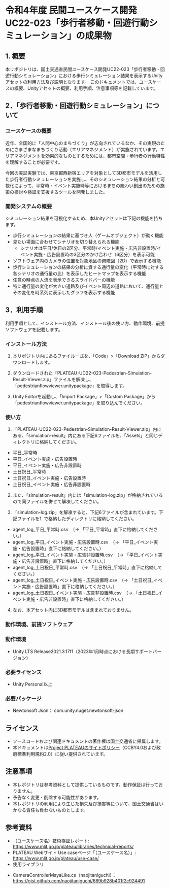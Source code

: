# 令和4年度 民間ユースケース開発　UC22-023「歩行者移動・回遊行動シミュレーション」の成果物


## 1. 概要
本リポジトリは、国土交通省民間ユースケース開発UC22-023「歩行者移動・回遊行動シミュレーション」における歩行シミュレーション結果を表示するUnityアセットの利用方法及び説明となります。
このドキュメントでは、ユースケースの概要、Unityアセットの概要、利用手順、注意事項等を記載しています。


## 2．「歩行者移動・回遊行動シミュレーション」について
### ユースケースの概要
近年、全国的に「人間中心のまちづくり」が志向されているなか、その実現のためにさまざまなまちづくり活動（エリアマネジメント）が実施されています。エリアマネジメントを効果的なものとするためには、都市空間・歩行者の行動特性を理解することが必要です。

今回の実証実験では、東京都西新宿エリアを対象として3D都市モデルを活用した歩行者行動シミュレーションを実施し、そのシミュレーション結果の分析と可視化によって、平常時・イベント実施時等におけるまちの賑わい創出のための施策の検討や検証を支援するツールを開発しました。

### 開発システムの概要
シミュレーション結果を可視化するため、本Unityアセットは下記の機能を持ちます。
- 歩行シミュレーションの結果に基づき人（ゲームオブジェクト）が動く機能
- 見たい場面に合わせてシナリオを切り替えられる機能
	- シナリオは平日/休日の2区分、平常時/イベント実施・広告非設置時/イベント実施・広告設置時の3区分のかけ合わせ（6区分）を表示可能
- ソフトウェア内のカメラの位置を対象地区の俯瞰図（2D）で表示する機能
- 歩行シミュレーションの結果の分析に資する通行量の変化（平常時に対する各シナリオの通行量の比）を表示したヒートマップを表示する機能
- 任意の時点の人流を表示できるスライドバーの機能
- 特に通行量の変化が大きい道路及びイベント周辺の道路において、通行量とその変化を時系列に表示したグラフを表示する機能

## 3．利用手順
利用手順として、インストール方法、インストール後の使い方、動作環境、前提ソフトウェアを記載します。

### インストール方法
1. 本リポジトリ内にあるファイル一式を、「Code」>「Download ZIP」からダウンロードします。

2. ダウンロードされた「PLATEAU-UC22-023-Pedestrian-Simulation-Result-Viewer.zip」ファイルを解凍し、「pedestrianflowviewer.unitypackage」を取得します。

3. Unity Editorを起動し、「Import Package」>「Custom Package」から「pedestrianflowviewer.unitypackage」を取り込んでください。

### 使い方
1. 「PLATEAU-UC22-023-Pedestrian-Simulation-Result-Viewer.zip」内にある、「simulation-result」内にある下記6ファイルを、「Assets」と同じディレクトリに格納してください。
- 平日_平常時
- 平日_イベント実施・広告設置時
- 平日_イベント実施・広告非設置時
- 土日祝日_平常時
- 土日祝日_イベント実施・広告設置時
- 土日祝日_イベント実施・広告非設置時

2. また、「simulation-result」内には「simulation-log.zip」が格納されているので同ファイルを併せて解凍してください。

3. 「simulation-log.zip」を解凍すると、下記6ファイルが含まれています。下記ファイルを1. で格納したディレクトリに格納してください。
- agent_log_平日_平常時.csv　（-> 「平日_平常時」直下に格納してください。）
- agent_log_平日_イベント実施・広告設置時.csv　（-> 「平日_イベント実施・広告設置時」直下に格納してください。）
- agent_log_平日_イベント実施・広告非設置時.csv　（-> 「平日_イベント実施・広告非設置時」直下に格納してください。）
- agent_log_土日祝日_平常時.csv　（-> 「土日祝日_平常時」直下に格納してください。）
- agent_log_土日祝日_イベント実施・広告設置時.csv　（-> 「土日祝日_イベント実施・広告設置時」直下に格納してください。）
- agent_log_土日祝日_イベント実施・広告非設置時.csv　（-> 「土日祝日_イベント実施・広告非設置時」直下に格納してください。）

4. なお、本アセット内に3D都市モデルは含まれておりません。

### 動作環境、前提ソフトウェア
### 動作環境
- Unity LTS Release2021.3.17f1（2023年1月時点における長期サポートバージョン）

### 必要ライセンス
- Unity Personal以上

### 必要パッケージ
- Newtonsoft Json：
com.unity.nuget.newtonsoft-json

## ライセンス
* ソースコードおよび関連ドキュメントの著作権は国土交通省に帰属します。
* 本ドキュメントは[Project PLATEAUのサイトポリシー](https://www.mlit.go.jp/plateau/sitepolicy/)（CCBY4.0および政府標準利用規約2.0）に従い提供されています。

## 注意事項

* 本レポジトリは参考資料として提供しているものです。動作保証は行っておりません。
* 予告なく変更・削除する可能性があります。
* 本レポジトリの利用により生じた損失及び損害等について、国土交通省はいかなる責任も負わないものとします。

## 参考資料　 <!-- 各リンクは納品時に更新 -->
* （ユースケース名）技術検証レポート: https://www.mlit.go.jp/plateau/libraries/technical-reports/
*  PLATEAU Webサイト Use caseページ「（ユースケース名）」: https://www.mlit.go.jp/plateau/use-case/
*  使用ライブラリ
- CameraControllerMayaLike.cs（naojitaniguchi）：
https://gist.github.com/naojitaniguchi/689b928b401f2c924491

